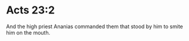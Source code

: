 # Acts 23:2

And the high priest Ananias commanded them that stood by him to smite him on the mouth.